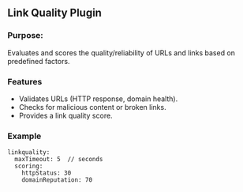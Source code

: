 ## Link Quality Plugin

### Purpose:
Evaluates and scores the quality/reliability of URLs and links based on predefined factors.

### Features
- Validates URLs (HTTP response, domain health).
- Checks for malicious content or broken links.
- Provides a link quality score.

### Example
```
linkquality:
  maxTimeout: 5  // seconds
  scoring:
    httpStatus: 30
    domainReputation: 70
```